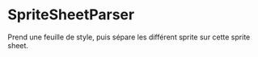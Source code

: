 # SpriteSheetParser
Prend une feuille de style, puis sépare les différent sprite sur cette sprite sheet.
